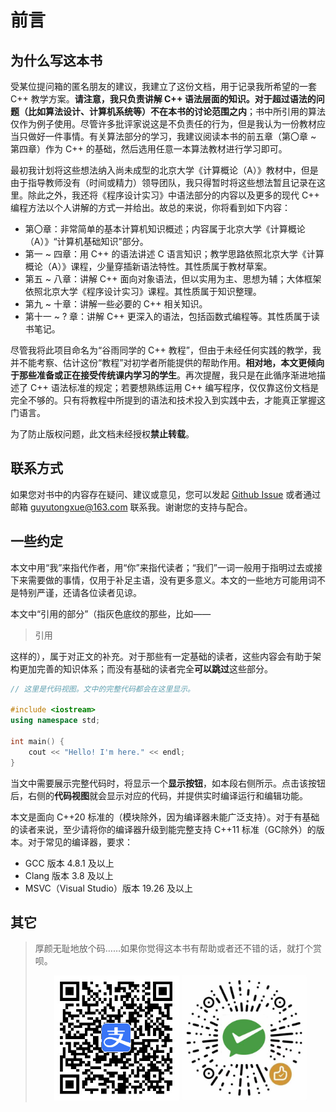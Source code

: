 # 前言

## 为什么写这本书

受某位提问箱的匿名朋友的建议，我建立了这份文档，用于记录我所希望的一套 C++ 教学方案。**请注意，我只负责讲解 C++ 语法层面的知识。对于超过语法的问题（比如算法设计、计算机系统等）不在本书的讨论范围之内**；书中所引用的算法仅作为例子使用。尽管许多批评家说这是不负责任的行为，但是我认为一份教材应当只做好一件事情。有关算法部分的学习，我建议阅读本书的前五章（第〇章 \~ 第四章）作为 C++ 的基础，然后选用任意一本算法教材进行学习即可。

最初我计划将这些想法纳入尚未成型的北京大学《计算概论（A）》教材中，但是由于指导教师没有（时间或精力）领导团队，我只得暂时将这些想法暂且记录在这里。除此之外，我还将《程序设计实习》中语法部分的内容以及更多的现代 C++ 编程方法以个人讲解的方式一并给出。故总的来说，你将看到如下内容：

- 第〇章：非常简单的基本计算机知识概述；内容属于北京大学《计算概论（A）》“计算机基础知识”部分。
- 第一 \~ 四章：用 C++ 的语法讲述 C 语言知识；教学思路依照北京大学《计算概论（A）》课程，少量穿插新语法特性。其性质属于教材草案。
- 第五 \~ 八章：讲解 C++ 面向对象语法，但以实用为主、思想为辅；大体框架依照北京大学《程序设计实习》课程。其性质属于知识整理。
- 第九 \~ 十章：讲解一些必要的 C++ 相关知识。
- 第十一 \~ ? 章：讲解 C++ 更深入的语法，包括函数式编程等。其性质属于读书笔记。

尽管我将此项目命名为“谷雨同学的 C++ 教程”，但由于未经任何实践的教学，我并不能考察、估计这份“教程”对初学者所能提供的帮助作用。**相对地，本文更倾向于那些准备或正在接受传统课内学习的学生**。再次提醒，我只是在此循序渐进地描述了 C++ 语法标准的规定；若要想熟练运用 C++ 编写程序，仅仅靠这份文档是完全不够的。只有将教程中所提到的语法和技术投入到实践中去，才能真正掌握这门语言。

为了防止版权问题，此文档未经授权**禁止转载**。

## 联系方式

如果您对书中的内容存在疑问、建议或意见，您可以发起 [Github Issue](https://github.com/Guyutongxue/MyCppTutorial/issues) 或者通过邮箱 [guyutongxue@163.com](mailto:guyutongxue@163.com) 联系我。谢谢您的支持与配合。

## 一些约定

本文中用“我”来指代作者，用“你”来指代读者；“我们”一词一般用于指明过去或接下来需要做的事情，仅用于补足主语，没有更多意义。本文的一些地方可能用词不是特别严谨，还请各位读者见谅。

本文中“引用的部分”（指灰色底纹的那些，比如——
> 引用

这样的），属于对正文的补充。对于那些有一定基础的读者，这些内容会有助于架构更加完善的知识体系；而没有基础的读者完全**可以跳过**这些部分。

```cpp codemo
// 这里是代码视图。文中的完整代码都会在这里显示。

#include <iostream>
using namespace std;

int main() {
    cout << "Hello! I'm here." << endl;
}
```
当文中需要展示完整代码时，将显示一个**显示按钮**，如本段右侧所示。点击该按钮后，右侧的**代码视图**就会显示对应的代码，并提供实时编译运行和编辑功能。

本文是面向 C++20 标准的（模块除外，因为编译器未能广泛支持）。对于有基础的读者来说，至少请将你的编译器升级到能完整支持 C++11 标准（GC除外）的版本。对于常见的编译器，要求：

- GCC 版本 4.8.1 及以上
- Clang 版本 3.8 及以上
- MSVC（Visual Studio）版本 19.26 及以上

## 其它

> 厚颜无耻地放个码……如果你觉得这本书有帮助或者还不错的话，就打个赏呗。
>
> <div style="text-align: center">
> <img alt="Alipay QR code" src="/assets/alipay.jpg" width="200">
> <img alt="WeChat QR code" src="/assets/wechat.jpg" width="200">
> </div>
